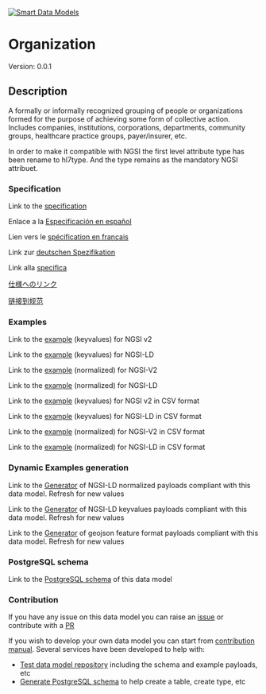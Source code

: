 [![Smart Data Models](https://smartdatamodels.org/wp-content/uploads/2022/01/SmartDataModels_logo.png "Logo")](https://smartdatamodels.org)
# Organization
Version: 0.0.1

## Description 

A formally or informally recognized grouping of people or organizations formed for the purpose of achieving some form of collective action.  Includes companies, institutions, corporations, departments, community groups, healthcare practice groups, payer/insurer, etc.

In order to make it compatible with NGSI the first level attribute type has been rename to hl7type. And the type remains as the mandatory NGSI attribuet.
### Specification

Link to the [specification](https://github.com/smart-data-models/dataModel.Hl7/blob/master/Organization/doc/spec.md)

Enlace a la [Especificación en español](https://github.com/smart-data-models/dataModel.Hl7/blob/master/Organization/doc/spec_ES.md)

Lien vers le [spécification en français](https://github.com/smart-data-models/dataModel.Hl7/blob/master/Organization/doc/spec_FR.md)

Link zur [deutschen Spezifikation](https://github.com/smart-data-models/dataModel.Hl7/blob/master/Organization/doc/spec_DE.md)

Link alla [specifica](https://github.com/smart-data-models/dataModel.Hl7/blob/master/Organization/doc/spec_IT.md)

[仕様へのリンク](https://github.com/smart-data-models/dataModel.Hl7/blob/master/Organization/doc/spec_JA.md)

[链接到规范](https://github.com/smart-data-models/dataModel.Hl7/blob/master/Organization/doc/spec_ZH.md)
### Examples

Link to the [example](https://smart-data-models.github.io/dataModel.Hl7/Organization/examples/example.json) (keyvalues) for NGSI v2

Link to the [example](https://smart-data-models.github.io/dataModel.Hl7/Organization/examples/example.jsonld) (keyvalues) for NGSI-LD

Link to the [example](https://smart-data-models.github.io/dataModel.Hl7/Organization/examples/example-normalized.json) (normalized) for NGSI-V2

Link to the [example](https://smart-data-models.github.io/dataModel.Hl7/Organization/examples/example-normalized.jsonld) (normalized) for NGSI-LD

Link to the [example](https://smart-data-models.github.io/dataModel.Hl7/Organization/examples/example.json.csv) (keyvalues) for NGSI v2 in CSV format

Link to the [example](https://smart-data-models.github.io/dataModel.Hl7/Organization/examples/example.jsonld.csv) (keyvalues) for NGSI-LD in CSV format

Link to the [example](https://smart-data-models.github.io/dataModel.Hl7/Organization/examples/example-normalized.json.csv) (normalized) for NGSI-V2 in CSV format

Link to the [example](https://smart-data-models.github.io/dataModel.Hl7/Organization/examples/example-normalized.jsonld.csv) (normalized) for NGSI-LD in CSV format
### Dynamic Examples generation

Link to the [Generator](https://smartdatamodels.org/extra/ngsi-ld_generator.php?schemaUrl=https://raw.githubusercontent.com/smart-data-models/dataModel.Hl7/master/Organization/schema.json&email=info@smartdatamodels.org) of NGSI-LD normalized payloads compliant with this data model. Refresh for new values

Link to the [Generator](https://smartdatamodels.org/extra/ngsi-ld_generator_keyvalues.php?schemaUrl=https://raw.githubusercontent.com/smart-data-models/dataModel.Hl7/master/Organization/schema.json&email=info@smartdatamodels.org) of NGSI-LD keyvalues payloads compliant with this data model. Refresh for new values

Link to the [Generator](https://smartdatamodels.org/extra/geojson_features_generator.php?schemaUrl=https://raw.githubusercontent.com/smart-data-models/dataModel.Hl7/master/Organization/schema.json&email=info@smartdatamodels.org) of geojson feature format payloads compliant with this data model. Refresh for new values
### PostgreSQL schema

Link to the [PostgreSQL schema](https://smart-data-models.github.io/dataModel.Hl7/Organization/schema.sql) of this data model
### Contribution

 If you have any issue on this data model you can raise an [issue](https://github.com/smart-data-models/dataModel.Hl7/issues)  or contribute with a [PR](https://github.com/smart-data-models/dataModel.Hl7/pulls)

 If you wish to develop your own data model you can start from [contribution manual](https://bit.ly/contribution_manual). Several services have been developed to help with: 
 - [Test data model repository](https://smartdatamodels.org/index.php/data-models-contribution-api/) including the schema and example payloads, etc
 - [Generate PostgreSQL schema](https://smartdatamodels.org/index.php/sql-service/) to help create a table, create type, etc